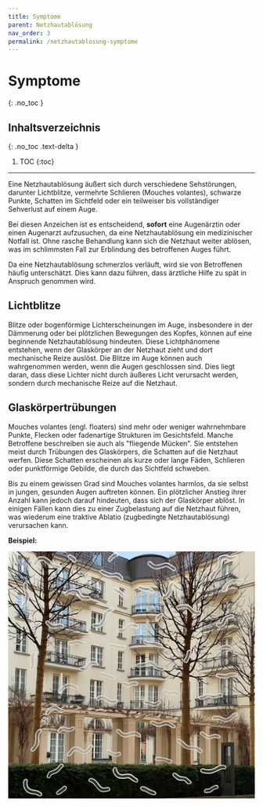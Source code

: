 ```yaml
---
title: Symptome
parent: Netzhautablösung
nav_order: 3
permalink: /netzhautablosung-symptome
---
```


# Symptome
{: .no_toc }

## Inhaltsverzeichnis
{: .no_toc .text-delta }

1. TOC
{:toc}

---

Eine Netzhautablösung äußert sich durch verschiedene Sehstörungen, darunter Lichtblitze, vermehrte Schlieren (Mouches volantes), schwarze Punkte, Schatten im Sichtfeld oder ein teilweiser bis vollständiger Sehverlust auf einem Auge.

Bei diesen Anzeichen ist es entscheidend, **sofort** eine Augenärztin oder einen Augenarzt aufzusuchen, da eine Netzhautablösung ein medizinischer Notfall ist. Ohne rasche Behandlung kann sich die Netzhaut weiter ablösen, was im schlimmsten Fall zur Erblindung des betroffenen Auges führt.

Da eine Netzhautablösung schmerzlos verläuft, wird sie von Betroffenen häufig unterschätzt. Dies kann dazu führen, dass ärztliche Hilfe zu spät in Anspruch genommen wird.

## Lichtblitze

Blitze oder bogenförmige Lichterscheinungen im Auge, insbesondere in der Dämmerung oder bei plötzlichen Bewegungen des Kopfes, können auf eine beginnende Netzhautablösung hindeuten. Diese Lichtphänomene entstehen, wenn der Glaskörper an der Netzhaut zieht und dort mechanische Reize auslöst. Die Blitze im Auge können auch wahrgenommen werden, wenn die Augen geschlossen sind. Dies liegt daran, dass diese Lichter nicht durch äußeres Licht verursacht werden, sondern durch mechanische Reize auf die Netzhaut.

<!-- ![Lichtblitze](https://www.gesundheitsinformation.de/grafiken/de_auge_netzhautabloesung_symptome_1von5_replacement_image.jpg) -->

## Glaskörpertrübungen

Mouches volantes (engl. floaters) sind mehr oder weniger wahrnehmbare Punkte, Flecken oder fadenartige Strukturen im Gesichtsfeld. Manche Betroffene beschreiben sie auch als "fliegende Mücken". Sie entstehen meist durch Trübungen des Glaskörpers, die Schatten auf die Netzhaut werfen. Diese Schatten erscheinen als kurze oder lange Fäden, Schlieren oder punktförmige Gebilde, die durch das Sichtfeld schweben.

Bis zu einem gewissen Grad sind Mouches volantes harmlos, da sie selbst in jungen, gesunden Augen auftreten können. Ein plötzlicher Anstieg ihrer Anzahl kann jedoch darauf hindeuten, dass sich der Glaskörper ablöst. In einigen Fällen kann dies zu einer Zugbelastung auf die Netzhaut führen, was wiederum eine traktive Ablatio (zugbedingte Netzhautablösung) verursachen kann.

**Beispiel:**

![Mouches Volantes](../../photos/mouches-volantes.png)
